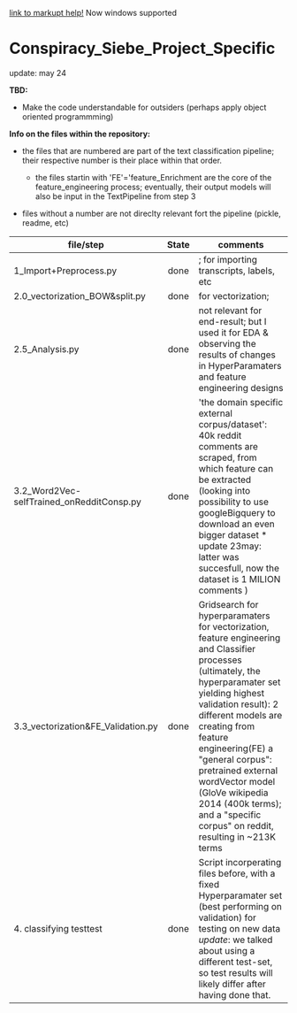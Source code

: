 [link to markupt help!](https://guides.github.com/features/mastering-markdown/) Now windows supported

# Conspiracy_Siebe_Project_Specific

update: may 24


**__TBD:__**
- Make the code understandable for outsiders (perhaps apply object oriented programmming)

__Info on the files within the repository:__
  - the files that are numbered are part of the text classification pipeline; their respective number is their place within that order. 
    - the files startin with 'FE'='feature_Enrichment are the core of the feature_engineering process; eventually, their output models will also be input in the TextPipeline from step 3
    
- files without a number are not direclty relevant fort the pipeline (pickle, readme, etc)
  
 
| __file/step__                    | __State__   | __comments__        |
| -------------                     |:-------------:| ------      |
| 1_Import+Preprocess.py            |done|; for importing transcripts, labels, etc  | 
| 2.0_vectorization_BOW&split.py    |done| for vectorization; | 
| 2.5_Analysis.py                   |done|not relevant for end-result; but I used it for EDA & observing the results of changes in HyperParamaters and feature engineering designs     |
| 3.2_Word2Vec-selfTrained_onRedditConsp.py                 |done| 'the domain specific external corpus/dataset': 40k reddit comments are scraped, from which feature can be extracted (looking into possibility to use googleBigquery to download an even bigger dataset * update 23may: latter was succesfull, now the dataset is 1 MILION comments )
| 3.3_vectorization&FE_Validation.py|done  | Gridsearch for hyperparamaters for vectorization, feature engineering and Classifier processes (ultimately, the hyperparamater set yielding highest validation result): 2 different models are creating from feature engineering(FE) a "general corpus": pretrained external wordVector model (GloVe wikipedia 2014 (400k terms); and a "specific corpus" on reddit, resulting in  ~213K terms|
|4. classifying testtest |done |Script incorperating files before, with a fixed Hyperparamater set (best performing on validation) for testing on new data *update*: we talked about using a different test-set, so test results will likely differ after having done that.  |
